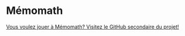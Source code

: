 # Mémomath
[Vous voulez jouer à Mémomath? Visitez le GitHub secondaire du projet!](https://github.com/SamyPouf/memomath-build)
